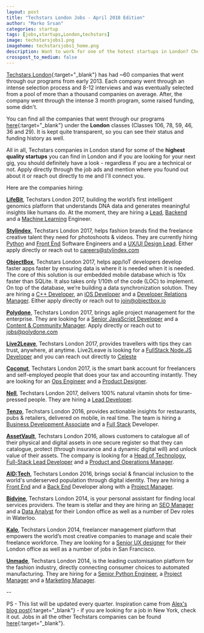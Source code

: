```yaml
---
layout: post
title: "Techstars London Jobs - April 2018 Edition"
author: "Marko Srsan"
categories: startup
tags: [jobs,startups,London,techstars]
image: techstarsjobs1.png
imagehome: techstarsjobs1_home.png
description: Want to work for one of the hotest startups in London? Check them out and apply here!
crosspost_to_medium: false
---
```

[Techstars London](https://www.techstars.com/programs/london-program/){:target="_blank"} has had ~60 companies that went through our programs from early 2013. Each company went through an intense selection process and 8-12 interviews and was eventually selected from a pool of more than a thousand companies on average. After, the company went through the intense 3 month program, some raised funding, some didn't. 

You can find all the companies that went through our programs [here](https://www.techstars.com/companies/){:target="_blank"} under the **London** classes (Classes 106, 78, 59, 46, 36 and 29). It is kept quite transparent, so you can see their status and funding history as well.

All in all, Techstars companies in London stand for some of the **highest quality startups** you can find in London and if you are looking for your next gig, you should definitely have a look - regardless if you are a technical or not. Apply directly through the job ads and mention where you found out about it or reach out directly to me and I'll connect you. 

Here are the companies hiring:

**[LifeBit](http://www.lifebit-biotech.com/)**, Techstars London 2017, building the world’s first intelligent genomics platform that understands DNA data and generates meaningful insights like humans do. At the moment, they are hiring a [Lead](https://angel.co/lifebit-biotech/jobs/328721-lead-engineer), [Backend](https://angel.co/lifebit-biotech/jobs/338683-backend-engineer) and a [Machine Learning](https://angel.co/lifebit-biotech/jobs/303432-machine-learning-engineer) Engineer.

**[Stylindex](https://stylindex.com/)**, Techstars London 2017, helps fashion brands find the freelance creative talent they need for photoshoots & videos. They are currently hiring [Python](https://angel.co/stylindex/jobs/307911-software-engineer-python) and [Front End](https://angel.co/stylindex/jobs/300715-software-engineer-front-end) Software Engineers and a [UX/UI Design Lead](https://angel.co/stylindex/jobs/313844-ux-engineer). Either apply directly or reach out to [careers@stylindex.com](mailto:careers@stylindex.com)

**[ObjectBox](http://objectbox.io/)**, Techstars London 2017, helps app/IoT developers develop faster apps faster by ensuring data is where it is needed when it is needed. The core of this solution is our embedded mobile database which is 10x faster than SQLite. It also takes only 1/10th of the code (LOC) to implement. On top of the database, we’re building a data synchronization solution. They are hiring a [C++ Developer](http://objectbox.io/jobs/objectbox-senior-c-plusplus-developer/), an [iOS Developer](http://objectbox.io/jobs/ios-objective-c-developer/) and a [Developer Relations Manager](http://objectbox.io/jobs/developer-relations-manager-evangelist-advocate/). Either apply directly or reach out to [join@objectbox.io](mailto:join@objectbox.io)

**[Polydone](https://www.polydone.com/)**, Techstars London 2017, brings agile project management for the enterprise. They are looking for a [Senior JavaScript Developer](https://angel.co/polydone/jobs/270457-senior-javascript-developer-mean-stack) and a [Content & Community Manager](https://angel.co/polydone/jobs/320230-content-community-manager). Apply directly or reach out to [jobs@polydone.com](mailto:jobs@polydone.com)

**[Live2Leave](http://www.live2leave.com/)**, Techstars London 2017, provides travellers with tips they can trust, anywhere, at anytime. Live2Leave is looking for a [FullStack Node.JS Developer](https://angel.co/live2leave/jobs/291576-fullstack-node-js-developer) and you can reach out directly to [Celeste](mailto:celeste@live2leave.com)

**[Coconut](https://getcoconut.com/)**, Techstars London 2017, is the smart bank account for freelancers and self-employed people that does your tax and accounting instantly. They are looking for an [Ops Engineer](https://coconut-1.workable.com/j/32BA6D973E) and a [Product Designer](https://coconut-1.workable.com/j/5F9F29A17D).

**[Nell](https://nell.co.uk/)**, Techstars London 2017,  delivers 100% natural vitamin shots for time-pressed people. They are hiring a [Lead Developer](https://angel.co/nell-natural-elements-2/jobs/293236-lead-developer-personalised-nutrition-company-techstars-2017).

**[Tenzo](https://www.gotenzo.com/)**, Techstars London 2016, provides actionable insights for restaurants, pubs & retailers, delivered on mobile, in real time. The team is hiring a [Business Development Associate](https://angel.co/tenzo/jobs/207615-business-development-sales-associate) and a [Full Stack](https://angel.co/tenzo/jobs/166943-full-stack-developer) Developer. 

**[AssetVault](https://assetvault.org/)**, Techstars London 2016, allows customers to catalogue all of their physical and digital assets in one secure register so that they can catalogue, protect (through insurance and a dynamic digital will) and unlock value of their assets. The company is looking for a [Head of Technology](https://angel.co/asset-vault/jobs/332753-head-of-technology), [Full-Stack Lead Developer](https://angel.co/asset-vault/jobs/329706-full-stack-lead-developer) and a [Product and Operations Manager](https://angel.co/asset-vault/jobs/329667-product-and-operations-manager).

**[AID:Tech](https://aid.technology/)**, Techstars London 2016, brings social & financial inclusion to the world's underserved population through digital identity. They are hiring a [Front End](https://aid.technology/job/front-end-developer/) and a [Back End](https://aid.technology/job/back-end-developer/) Developer along with a [Project Manager](https://aid.technology/job/project-manager-x-2/).

**[Bidvine](https://www.bidvine.com/)**, Techstars London 2014, is your personal assistant for finding local services providers. The team is stellar and they are hiring an [SEO Manager](https://angel.co/bidvine/jobs/328322-seo-manager) and a [Data Analyst](https://angel.co/bidvine/jobs/331478-data-analyst) for their London office as well as a number of Dev roles in Waterloo.

**[Kalo](https://kalohq.com/)**, Techstars London 2014, freelancer management platform that empowers the world’s most creative companies to manage and scale their freelance workforce. They are looking for a [Senior UX designer](https://angel.co/kalo/jobs/343814-senior-ux-designer) for their London office as well as a number of jobs in San Francisco.

**[Unmade](https://www.unmade.com/)**, Techstars London 2014, is the leading customisation platform for the fashion industry, directly connecting consumer choices to automated manufacturing. They are hiring for a [Senior Python Engineer](https://unmade.workable.com/j/41806BF0A4), a [Project Manager](https://unmade.workable.com/j/9623CE29E0) and a [Marketing Manager](https://unmade.workable.com/j/3EC492EE7C).

--

PS - This list will be updated every quarter. Inspiration came from [Alex's blog post](https://alexiskold.net/2017/07/06/awesome-jobs-at-techstars-nyc-companies-june-2017/){:target="_blank"} - if you are looking for a job in New York, check it out. Jobs in all the other Techstars companies can be found [here](http://jobs.techstars.com/){:target="_blank"}.
